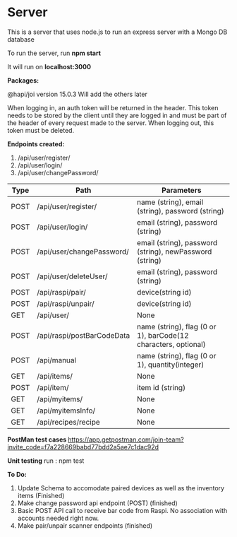# Server

This is a server that uses node.js to run an express server with a Mongo DB database

To run the server, run <b>npm start</b><endl>

It will run on <b>localhost:3000</b>

<b>Packages:</b>

@hapi/joi version 15.0.3
Will add the others later

When logging in, an auth token will be returned in the header. This token needs to be stored by the client until they are logged in and must be part of the header of every request made to the server.
When logging out, this token must be deleted.

<b>Endpoints created:</b>

1. /api/user/register/
2. /api/user/login/
3. /api/user/changePassword/

| Type | Path                       | Parameters                                                     |
| ---- | -------------------------- | -------------------------------------------------------------- |
| POST | /api/user/register/        | name (string), email (string), password (string)               |
| POST | /api/user/login/           | email (string), password (string)                              |
| POST | /api/user/changePassword/  | email (string), password (string), newPassword (string)        |
| POST | /api/user/deleteUser/      | email (string), password (string)                              |
| POST | /api/raspi/pair/           | device(string id)                                              |
| POST | /api/raspi/unpair/         | device(string id)                                              |
| GET  | /api/user/                 | None                                                           |
| POST | /api/raspi/postBarCodeData | name (string), flag (0 or 1), barCode(12 characters, optional) |
| POST | /api/manual                | name (string), flag (0 or 1), quantity(integer)                |
| GET  | /api/items/                | None                                                           |
| POST | /api/item/                 | item id (string)                                               |
| GET  | /api/myitems/              | None                                                           |
| GET  | /api/myitemsInfo/          | None                                                           |
| GET  | /api/recipes/recipe        | None                                                           |




<b> PostMan test cases </b>
https://app.getpostman.com/join-team?invite_code=f7a228669babd77bdd2a5ae7c1dac92d

<b> Unit testing</b>
run : npm test

<b>To Do:</b>

1. Update Schema to accomodate paired devices as well as the inventory items (Finished)
2. Make change password api endpoint (POST) (finished)
3. Basic POST API call to receive bar code from Raspi. No association with accounts needed right now.
4. Make pair/unpair scanner endpoints (finished)
